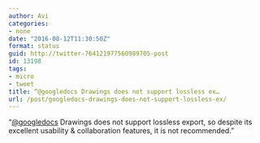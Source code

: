 ```yaml
---
author: Avi
categories:
- none
date: "2016-08-12T11:30:50Z"
format: status
guid: http://twitter-764121977560989705-post
id: 13198
tags:
- micro
- tweet
title: “@googledocs Drawings does not support lossless ex…
url: /post/googledocs-drawings-does-not-support-lossless-ex/
---
```

“[@googledocs](http://twitter.com/googledocs) Drawings does not support lossless export, so despite its excellent usability & collaboration features, it is not recommended.”